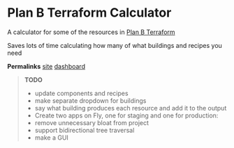 # Plan B Terraform Calculator

A calculator for some of the resources in [Plan B Terraform](https://store.steampowered.com/app/1894430/Plan_B_Terraform/)

Saves lots of time calculating how many of what buildings and recipes you need

**Permalinks**
[site](https://delicate-butterfly-8167.fly.dev/calculator)
[dashboard](https://fly.io/apps/delicate-butterfly-8167)

> **TODO**
>
> - update components and recipes
> - make separate dropdown for buildings
> - say what building produces each resource and add it to the output
> - Create two apps on Fly, one for staging and one for production:
> - remove unnecessary bloat from project
> - support bidirectional tree traversal
> - make a GUI
